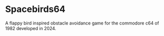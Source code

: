 # Spacebirds64
A flappy bird inspired obstacle avoidance game for the commodore c64 of 1982 developed in 2024.
